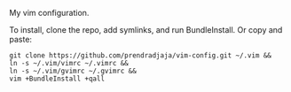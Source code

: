 My vim configuration.

To install, clone the repo, add symlinks, and run BundleInstall. Or copy and paste:

    git clone https://github.com/prendradjaja/vim-config.git ~/.vim &&
    ln -s ~/.vim/vimrc ~/.vimrc &&
    ln -s ~/.vim/gvimrc ~/.gvimrc &&
    vim +BundleInstall +qall

